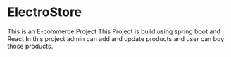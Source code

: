 # ElectroStore
This is an E-commerce Project
This Project is build using spring boot and React
In this project admin can add and update products and user can buy those products.
